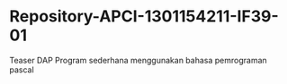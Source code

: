 # Repository-APCI-1301154211-IF39-01
Teaser DAP 
   Program sederhana menggunakan bahasa pemrograman pascal
